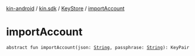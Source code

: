 [kin-android](../../index.md) / [kin.sdk](../index.md) / [KeyStore](index.md) / [importAccount](./import-account.md)

# importAccount

`abstract fun importAccount(json: `[`String`](https://kotlinlang.org/api/latest/jvm/stdlib/kotlin/-string/index.html)`, passphrase: `[`String`](https://kotlinlang.org/api/latest/jvm/stdlib/kotlin/-string/index.html)`): KeyPair`